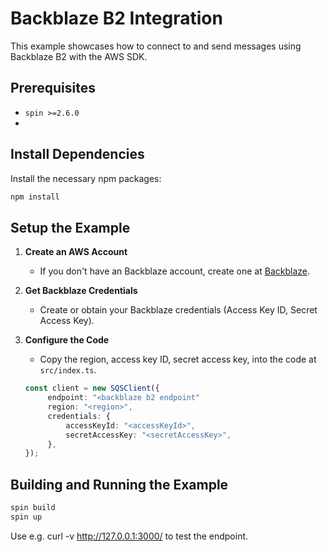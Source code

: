 # Backblaze B2 Integration

This example showcases how to connect to and send messages using Backblaze B2 with the AWS SDK.

## Prerequisites
- `spin >=2.6.0`
- 

## Install Dependencies
Install the necessary npm packages:

```bash
npm install
```

## Setup the Example

1. **Create an AWS Account**
   - If you don't have an Backblaze account, create one at [Backblaze](https://www.backblaze.com/).

2. **Get Backblaze Credentials**
   - Create or obtain your Backblaze credentials (Access Key ID, Secret Access Key).

3. **Configure the Code**
   - Copy the region, access key ID, secret access key, into the code at `src/index.ts`.

   ```typescript
   const client = new SQSClient({
        endpoint: "<backblaze b2 endpoint"
        region: "<region>",
        credentials: {
            accessKeyId: "<accessKeyId>",
            secretAccessKey: "<secretAccessKey>",
        },
   });
   ```

## Building and Running the Example

```bash
spin build
spin up
```

Use e.g. curl -v http://127.0.0.1:3000/ to test the endpoint.
